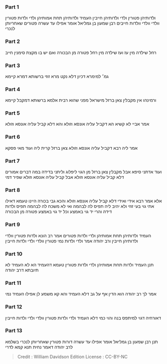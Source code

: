 
### Part 1
ולדותיהן פטורין ולדי ולדותיהן חייבין העמיד ולדותיהן תחת אמותיהן ולדי ולדות פטורין וולדי וולדי וולדות חייבים רבן שמעון בן גמליאל אומר אפילו עד עשרה פטורים שאחריותן לנכרי 

### Part 2
רחל שילדה מין עז ועז שילדה מין רחל פטורה מן הבכורה ואם יש בו מקצת סימנין חייב

### Part 3
גמ׳ למימרא דכיון דלא נקט מרא זוזי ברשותא דמרא קיימא

### Part 4
ורמינהו אין מקבלין צאן ברזל מישראל מפני שהוא רבית אלמא ברשותא דמקבל קיימא

### Part 5
אמר אביי לא קשיא הא דקביל עליה אונסא וזולא והא דלא קביל עליה אונסא וזולא

### Part 6
אמר ליה רבא דקביל עליה אונסא וזולא צאן ברזל קרית ליה ועוד מאי פסקא 

### Part 7
ועוד אדתני סיפא אבל מקבלין צאן ברזל מן הגוי ליפלוג וליתני בדידה במה דברים אמורים דלא קביל עליה אונסא וזולא אבל קביל עליה אונסא וזולא שפיר דמי

### Part 8
אלא אמר רבא אידי ואידי דלא קביל עליה אונסא וזולא והכא גבי בכורה היינו טעמא דאילו אתי גוי בעי זוזי ולא יהיב ליה תפיס לה לבהמה ואי לא משכח לה לבהמה תפיס ולדות דידה והרי יד גוי באמצע וכל יד גוי באמצע פטורה מן הבכורה

### Part 9
העמיד ולדותיהן תחת אמותיהן ולדי ולדות פטורים אמר רב הונא ולדות פטורין וולדי ולדותיהן חייבין ורב יהודה אמר ולדי ולדות נמי פטורין וולדי ולדי ולדות חייבין

### Part 10
תנן העמיד ולדות תחת אמותיהן ולדי ולדות פטורין טעמא דהעמיד הא לא העמיד לא תיובתא דרב יהודה 

### Part 11
אמר לך רב יהודה הוא הדין אף על גב דלא העמיד והא קא משמע לן אפילו העמיד נמי 

### Part 12
דאורחיה דגוי למיתפס בנה והוי כמי דלא העמיד ולדי ולדות פטורין וולדי ולדי ולדות חייבין

### Part 13
תנן רבן שמעון בן גמליאל אומר אפילו עד עשרה דורות פטורין שאחריותן לנכרי בשלמא לרב יהודה דאמר נחית תנא קמא לדרי

>Credit : William Davidson Edition
>License : CC-BY-NC